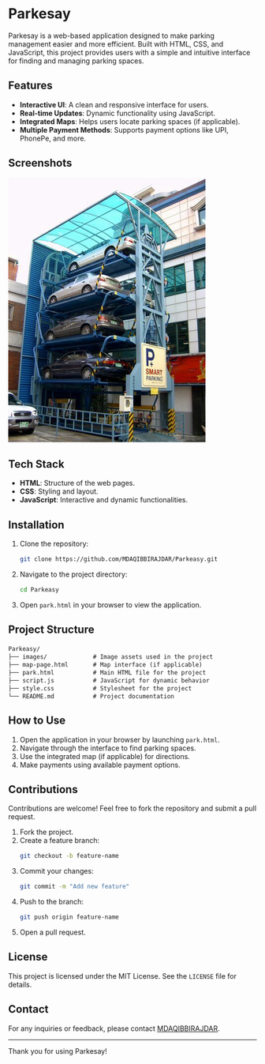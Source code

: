 # Parkesay

Parkesay is a web-based application designed to make parking management easier and more efficient. Built with HTML, CSS, and JavaScript, this project provides users with a simple and intuitive interface for finding and managing parking spaces.

## Features

- **Interactive UI**: A clean and responsive interface for users.
- **Real-time Updates**: Dynamic functionality using JavaScript.
- **Integrated Maps**: Helps users locate parking spaces (if applicable).
- **Multiple Payment Methods**: Supports payment options like UPI, PhonePe, and more.

## Screenshots

![Homepage Screenshot](images/img1.jpg)

## Tech Stack

- **HTML**: Structure of the web pages.
- **CSS**: Styling and layout.
- **JavaScript**: Interactive and dynamic functionalities.

## Installation

1. Clone the repository:
   ```bash
   git clone https://github.com/MDAQIBBIRAJDAR/Parkeasy.git
   ```

2. Navigate to the project directory:
   ```bash
   cd Parkeasy
   ```

3. Open `park.html` in your browser to view the application.

## Project Structure

```plaintext
Parkeasy/
├── images/             # Image assets used in the project
├── map-page.html       # Map interface (if applicable)
├── park.html           # Main HTML file for the project
├── script.js           # JavaScript for dynamic behavior
├── style.css           # Stylesheet for the project
└── README.md           # Project documentation
```

## How to Use

1. Open the application in your browser by launching `park.html`.
2. Navigate through the interface to find parking spaces.
3. Use the integrated map (if applicable) for directions.
4. Make payments using available payment options.

## Contributions

Contributions are welcome! Feel free to fork the repository and submit a pull request.

1. Fork the project.
2. Create a feature branch:
   ```bash
   git checkout -b feature-name
   ```
3. Commit your changes:
   ```bash
   git commit -m "Add new feature"
   ```
4. Push to the branch:
   ```bash
   git push origin feature-name
   ```
5. Open a pull request.

## License

This project is licensed under the MIT License. See the `LICENSE` file for details.

## Contact

For any inquiries or feedback, please contact [MDAQIBBIRAJDAR](https://github.com/MDAQIBBIRAJDAR).

---

Thank you for using Parkesay!
